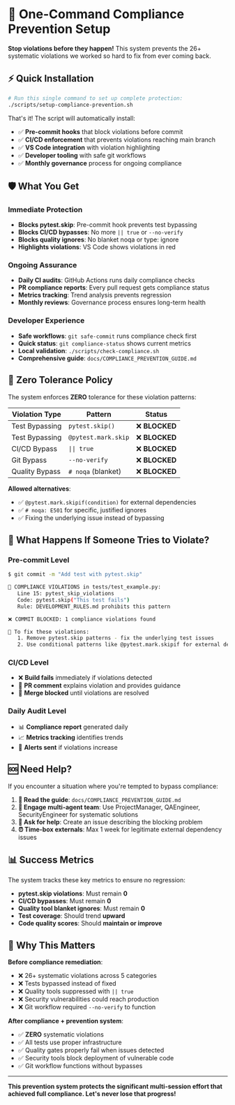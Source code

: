 # 🚀 One-Command Compliance Prevention Setup

**Stop violations before they happen!** This system prevents the 26+ systematic violations we worked so hard to fix from ever coming back.

## ⚡ Quick Installation

```bash
# Run this single command to set up complete protection:
./scripts/setup-compliance-prevention.sh
```

That's it! The script will automatically install:

- ✅ **Pre-commit hooks** that block violations before commit
- ✅ **CI/CD enforcement** that prevents violations reaching main branch
- ✅ **VS Code integration** with violation highlighting
- ✅ **Developer tooling** with safe git workflows
- ✅ **Monthly governance** process for ongoing compliance

## 🛡️ What You Get

### **Immediate Protection**
- **Blocks pytest.skip**: Pre-commit hook prevents test bypassing
- **Blocks CI/CD bypasses**: No more `|| true` or `--no-verify`
- **Blocks quality ignores**: No blanket noqa or type: ignore
- **Highlights violations**: VS Code shows violations in red

### **Ongoing Assurance**
- **Daily CI audits**: GitHub Actions runs daily compliance checks
- **PR compliance reports**: Every pull request gets compliance status
- **Metrics tracking**: Trend analysis prevents regression
- **Monthly reviews**: Governance process ensures long-term health

### **Developer Experience**
- **Safe workflows**: `git safe-commit` runs compliance check first
- **Quick status**: `git compliance-status` shows current metrics
- **Local validation**: `./scripts/check-compliance.sh`
- **Comprehensive guide**: `docs/COMPLIANCE_PREVENTION_GUIDE.md`

## 🎯 Zero Tolerance Policy

The system enforces **ZERO** tolerance for these violation patterns:

| Violation Type | Pattern | Status |
|----------------|---------|--------|
| Test Bypassing | `pytest.skip()` | ❌ **BLOCKED** |
| Test Bypassing | `@pytest.mark.skip` | ❌ **BLOCKED** |
| CI/CD Bypass | `\|\| true` | ❌ **BLOCKED** |
| Git Bypass | `--no-verify` | ❌ **BLOCKED** |
| Quality Bypass | `# noqa` (blanket) | ❌ **BLOCKED** |

**Allowed alternatives**:
- ✅ `@pytest.mark.skipif(condition)` for external dependencies
- ✅ `# noqa: E501` for specific, justified ignores
- ✅ Fixing the underlying issue instead of bypassing

## 🚨 What Happens If Someone Tries to Violate?

### **Pre-commit Level**
```bash
$ git commit -m "Add test with pytest.skip"

🚨 COMPLIANCE VIOLATIONS in tests/test_example.py:
   Line 15: pytest_skip_violations
   Code: pytest.skip("This test fails")
   Rule: DEVELOPMENT_RULES.md prohibits this pattern

❌ COMMIT BLOCKED: 1 compliance violations found

🔧 To fix these violations:
   1. Remove pytest.skip patterns - fix the underlying test issues
   2. Use conditional patterns like @pytest.mark.skipif for external dependencies
```

### **CI/CD Level**
- ❌ **Build fails** immediately if violations detected
- 📝 **PR comment** explains violation and provides guidance
- 🚫 **Merge blocked** until violations are resolved

### **Daily Audit Level**
- 📊 **Compliance report** generated daily
- 📈 **Metrics tracking** identifies trends
- 🔔 **Alerts sent** if violations increase

## 🆘 Need Help?

If you encounter a situation where you're tempted to bypass compliance:

1. **📖 Read the guide**: `docs/COMPLIANCE_PREVENTION_GUIDE.md`
2. **🤖 Engage multi-agent team**: Use ProjectManager, QAEngineer, SecurityEngineer for systematic solutions
3. **💬 Ask for help**: Create an issue describing the blocking problem
4. **⏰ Time-box externals**: Max 1 week for legitimate external dependency issues

## 📊 Success Metrics

The system tracks these key metrics to ensure no regression:

- **pytest.skip violations**: Must remain **0**
- **CI/CD bypasses**: Must remain **0**
- **Quality tool blanket ignores**: Must remain **0**
- **Test coverage**: Should trend **upward**
- **Code quality scores**: Should **maintain or improve**

## 💪 Why This Matters

**Before compliance remediation**:
- ❌ 26+ systematic violations across 5 categories
- ❌ Tests bypassed instead of fixed
- ❌ Quality tools suppressed with `|| true`
- ❌ Security vulnerabilities could reach production
- ❌ Git workflow required `--no-verify` to function

**After compliance + prevention system**:
- ✅ **ZERO** systematic violations
- ✅ All tests use proper infrastructure
- ✅ Quality gates properly fail when issues detected
- ✅ Security tools block deployment of vulnerable code
- ✅ Git workflow functions without bypasses

---

**This prevention system protects the significant multi-session effort that achieved full compliance. Let's never lose that progress!**